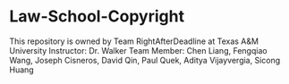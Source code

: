 # Law-School-Copyright
This repository is owned by Team RightAfterDeadline at Texas A&amp;M University
Instructor: Dr. Walker
Team Member: Chen Liang, Fengqiao Wang, Joseph Cisneros, David Qin, Paul Quek, Aditya Vijayvergia, Sicong Huang
